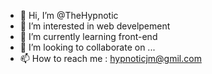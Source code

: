 - 👋 Hi, I’m @TheHypnotic
- 👀 I’m interested in web develpement
- 🌱 I’m currently learning front-end
- 💞️ I’m looking to collaborate on ...
- 📫 How to reach me : hypnoticjm@gmil.com

<!---
TheHypnotic/TheHypnotic is a ✨ special ✨ repository because its `README.md` (this file) appears on your GitHub profile.
You can click the Preview link to take a look at your changes.
--->

